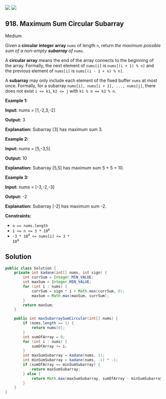[![](https://img.shields.io/github/stars/javadev/LeetCode-in-Java?label=Stars&style=flat-square)](https://github.com/javadev/LeetCode-in-Java)
[![](https://img.shields.io/github/forks/javadev/LeetCode-in-Java?label=Fork%20me%20on%20GitHub%20&style=flat-square)](https://github.com/javadev/LeetCode-in-Java/fork)

## 918\. Maximum Sum Circular Subarray

Medium

Given a **circular integer array** `nums` of length `n`, return _the maximum possible sum of a non-empty **subarray** of_ `nums`.

A **circular array** means the end of the array connects to the beginning of the array. Formally, the next element of `nums[i]` is `nums[(i + 1) % n]` and the previous element of `nums[i]` is `nums[(i - 1 + n) % n]`.

A **subarray** may only include each element of the fixed buffer `nums` at most once. Formally, for a subarray `nums[i], nums[i + 1], ..., nums[j]`, there does not exist `i <= k1`, `k2 <= j` with `k1 % n == k2 % n`.

**Example 1:**

**Input:** nums = [1,-2,3,-2]

**Output:** 3

**Explanation:** Subarray [3] has maximum sum 3. 

**Example 2:**

**Input:** nums = [5,-3,5]

**Output:** 10

**Explanation:** Subarray [5,5] has maximum sum 5 + 5 = 10. 

**Example 3:**

**Input:** nums = [-3,-2,-3]

**Output:** -2

**Explanation:** Subarray [-2] has maximum sum -2. 

**Constraints:**

*   `n == nums.length`
*   <code>1 <= n <= 3 * 10<sup>4</sup></code>
*   <code>-3 * 10<sup>4</sup> <= nums[i] <= 3 * 10<sup>4</sup></code>

## Solution

```java
public class Solution {
    private int kadane(int[] nums, int sign) {
        int currSum = Integer.MIN_VALUE;
        int maxSum = Integer.MIN_VALUE;
        for (int i : nums) {
            currSum = sign * i + Math.max(currSum, 0);
            maxSum = Math.max(maxSum, currSum);
        }
        return maxSum;
    }

    public int maxSubarraySumCircular(int[] nums) {
        if (nums.length == 1) {
            return nums[0];
        }
        int sumOfArray = 0;
        for (int i : nums) {
            sumOfArray += i;
        }
        int maxSumSubarray = kadane(nums, 1);
        int minSumSubarray = kadane(nums, -1) * -1;
        if (sumOfArray == minSumSubarray) {
            return maxSumSubarray;
        } else {
            return Math.max(maxSumSubarray, sumOfArray - minSumSubarray);
        }
    }
}
```